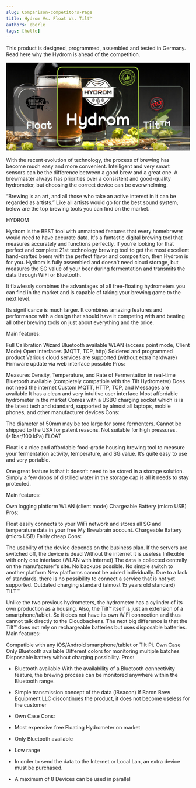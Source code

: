 ```yaml
---
slug: Comparison-competitors-Page 
title: Hydrom Vs. Float Vs. Tilt™
authors: eberle
tags: [hello]
---
```


This product is designed, programmed, assembled and tested in Germany. 
Read here why the Hydrom is ahead of the competition.

<!--truncate-->

![Banner comparison competitors](./FloatHydromTilt.jpg)

With the recent evolution of technology, the process of brewing has become much easy and more convenient. Intelligent and very smart sensors can be the difference between a good brew and a great one. A brewmaster always has priorities over a consistent and good-quality hydrometer, but choosing the correct device can be overwhelming.

“Brewing is an art, and all those who take an active interest in it can be regarded as artists.” Like all artists would go for the best sound system, below are the top brewing tools you can find on the market.


HYDROM

Hydrom is the BEST tool with unmatched features that every homebrewer would need to have accurate data. It's a fantastic digital brewing tool that measures accurately and functions perfectly. If you’re looking for that perfect and complete 21st technology brewing tool to get the most excellent hand-crafted beers with the perfect flavor and composition, then Hydrom is for you. Hydrom is fully assembled and doesn’t need cloud storage, but measures the SG value of your beer during fermentation and transmits the data through WiFi or Bluetooth.

It flawlessly combines the advantages of all free-floating hydrometers you can find in the market and is capable of taking your brewing game to the next level.

Its significance is much larger. It combines amazing features and performance with a design that should have it competing with and beating all other brewing tools on just about everything and the price.

Main features:

Full Calibration Wizard
Bluetooth available
WLAN (access point mode, Client Mode)
Open interfaces (MQTT, TCP, http)
Soldered and programmed product
Various cloud services are supported (without extra hardware)
Firmware update via web interface possible
Pros:

Measures Density, Temperature, and Rate of Fermentation in real-time
Bluetooth available (completely compatible with the Tilt Hydrometer)
Does not need the internet
Custom MQTT, HTTP, TCP, and Messages are available
It has a clean and very intuitive user interface
Most affordable hydrometer in the market
Comes with a USBC charging socket which is is the latest tech and standard, supported by almost all laptops, mobile phones, and other manufacturer devices
Cons:

The diameter of 50mm may be too large for some fermenters.
Cannot be shipped to the USA for patent reasons.
Not suitable for high pressures. (>1bar/100 kPa)
FLOAT

Float is a nice and affordable food-grade housing brewing tool to measure your fermentation activity, temperature, and SG value. It’s quite easy to use and very portable.

One great feature is that it doesn’t need to be stored in a storage solution. Simply a few drops of distilled water in the storage cap is all it needs to stay protected.

Main features:

Own logging platform
WLAN (client mode)
Chargeable Battery (micro USB)
Pros:

Float easily connects to your WiFi network and stores all SG and temperature data in your free My Brewbrain account.
Chargeable Battery (micro USB)
Fairly cheap
Cons:

The usability of the device depends on the business plan.
If the servers are switched off, the device is dead
Without the internet it is useless
Inflexible with only one interface (WLAN with Internet)
The data is collected centrally on the manufacturer's site.
No backups possible.
No simple switch to another platform
New platforms cannot be added individually.
Due to a lack of standards, there is no possibility to connect a service that is not yet supported.
Outdated charging standard (almost 15 years old standard)
TILT™

Unlike the two previous hydrometers, the hydrometer has a cylinder of its own production as a housing.
Also, the Tilt™ itself is just an extension of a smartphone/tablet.
So it does not have its own WiFi connection and thus cannot talk directly to the Cloudbackens.
The next big difference is that the Tilt™ does not rely on rechargeable batteries but uses disposable batteries.
Main features:

Compatible with any iOS/Android smartphone/tablet or Tilt Pi.
Own Case
Only Bluetooth available
Different colors for monitoring multiple batches
Disposable battery without charging possibility.
Pros:

* Bluetooth available
With the availability of a Bluetooth connectivity feature, the brewing process can be monitored anywhere within the Bluetooth range.
* Simple transmission concept of the data (iBeacon)
If Baron Brew Equipment LLC discontinues the product, it does not become useless for the customer
* Own Case
Cons:

* Most expensive free Floating Hydrometer on market
* Only Bluetooth available
* Low range
* In order to send the data to the Internet or Local Lan, an extra device must be purchased.
* A maximum of 8 Devices can be used in parallel


